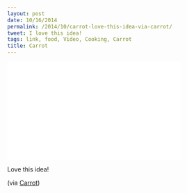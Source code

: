 ```yaml
---
layout: post
date: 10/16/2014
permalink: /2014/10/carrot-love-this-idea-via-carrot/
tweet: I love this idea!
tags: link, food, Video, Cooking, Carrot
title: Carrot
---
```


<iframe id="video" src="//player.vimeo.com/video/108138933?title=0&byline=0&portrait=0" width="400" height="225" frameborder="0" title="Introducing Carrot" webkitallowfullscreen mozallowfullscreen allowfullscreen></iframe><br/>

<p>Love this idea!</p>

<p>(via <a href="http://www.introducingcarrot.com/">Carrot</a>)</p>
